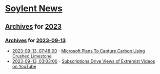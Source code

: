 # [Soylent News](../../../README.md)

## [Archives](../../index.md) for [2023](../index.md)

### [Archives](../../index.md) for [2023-09-13](index.md)

* [2023-09-13, 07:48:00](https://soylentnews.org/article.pl?sid=23/09/12/0150208&from=rss) - [Microsoft Plans To Capture Carbon Using Crushed Limestone](https://soylentnews.org/article.pl?sid=23/09/12/0150208&from=rss)
* [2023-09-13, 03:03:00](https://soylentnews.org/article.pl?sid=23/09/12/0146222&from=rss) - [Subscriptions Drive Views of Extremist Videos on YouTube](https://soylentnews.org/article.pl?sid=23/09/12/0146222&from=rss)
